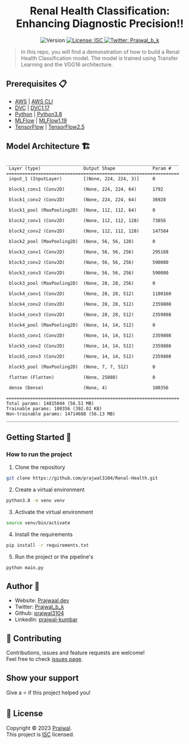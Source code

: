 <h1 align="center">Renal Health Classification: Enhancing Diagnostic Precision!!</h1>
<p style="text-align:center;">
  <img alt="Version" src="https://img.shields.io/badge/version-0.0.1-blue.svg?cacheSeconds=2592000" />
  <a href="LICENCE" target="_blank">
    <img alt="License: ISC" src="https://img.shields.io/badge/License-ISC-yellow.svg" />
  </a>
  <a href="https://twitter.com/Prajwal_b_k" target="_blank">
    <img alt="Twitter: Prajwal_b_k" src="https://img.shields.io/twitter/follow/Prajwal_b_k.svg?style=social" />
  </a>
</p>

> In this repo, you will find a demonstration of how to build a Renal Health Classification model. The model is trained using Transfer Learning and the VGG16 architecture.

## Prerequisites 📋

- [AWS](https://aws.amazon.com/) | [AWS CLI](https://aws.amazon.com/cli/)
- [DVC](https://dvc.org/) | [DVC1.17](https://dvc.org/doc/install)
- [Python](https://www.python.org/) | [Python3.8](https://www.python.org/downloads/release/python-380/)
- [MLFlow](https://mlflow.org/) | [MLFlow1.19](https://mlflow.org/docs/latest/quickstart.html)
- [TensorFlow](https://www.tensorflow.org/) | [TensorFlow2.5](https://www.tensorflow.org/install/pip)

## Model Architecture 🏗️


```
_________________________________________________________________
 Layer (type)                Output Shape              Param #   
=================================================================
 input_1 (InputLayer)        [(None, 224, 224, 3)]     0         
                                                                 
 block1_conv1 (Conv2D)       (None, 224, 224, 64)      1792      
                                                                 
 block1_conv2 (Conv2D)       (None, 224, 224, 64)      36928     
                                                                 
 block1_pool (MaxPooling2D)  (None, 112, 112, 64)      0         
                                                                 
 block2_conv1 (Conv2D)       (None, 112, 112, 128)     73856     
                                                                 
 block2_conv2 (Conv2D)       (None, 112, 112, 128)     147584    
                                                                 
 block2_pool (MaxPooling2D)  (None, 56, 56, 128)       0         
                                                                 
 block3_conv1 (Conv2D)       (None, 56, 56, 256)       295168    
                                                                 
 block3_conv2 (Conv2D)       (None, 56, 56, 256)       590080    
                                                                 
 block3_conv3 (Conv2D)       (None, 56, 56, 256)       590080    
                                                                 
 block3_pool (MaxPooling2D)  (None, 28, 28, 256)       0         
                                                                 
 block4_conv1 (Conv2D)       (None, 28, 28, 512)       1180160   
                                                                 
 block4_conv2 (Conv2D)       (None, 28, 28, 512)       2359808   
                                                                 
 block4_conv3 (Conv2D)       (None, 28, 28, 512)       2359808   
                                                                 
 block4_pool (MaxPooling2D)  (None, 14, 14, 512)       0         
                                                                 
 block5_conv1 (Conv2D)       (None, 14, 14, 512)       2359808   
                                                                 
 block5_conv2 (Conv2D)       (None, 14, 14, 512)       2359808   
                                                                 
 block5_conv3 (Conv2D)       (None, 14, 14, 512)       2359808   
                                                                 
 block5_pool (MaxPooling2D)  (None, 7, 7, 512)         0         
                                                                 
 flatten (Flatten)           (None, 25088)             0         
                                                                 
 dense (Dense)               (None, 4)                 100356    
                                                                 
=================================================================
Total params: 14815044 (56.51 MB)
Trainable params: 100356 (392.02 KB)
Non-trainable params: 14714688 (56.13 MB)
_________________________________________________________________
```

## Getting Started 🚀

### How to run the project

1. Clone the repository
```bash
git clone https://github.com/prajwal3104/Renal-Health.git
```
2. Create a virtual environment
```bash
python3.8 -m venv venv
```
3. Activate the virtual environment
```bash
source venv/bin/activate
```
4. Install the requirements
```bash
pip install -r requirements.txt
```
5. Run the project or the pipeline's
```bash
python main.py
```


## Author 👤

* Website: [Prajwaal.dev](http://prajwaal.dev)
* Twitter: [Prajwal_b_k](https://twitter.com/Prajwal_b_k)
* Github: [prajwal3104](https://github.com/prajwal3104)
* LinkedIn: [prajwal-kumbar](https://www.linkedin.com/in/prajwal-kumbar)

## 🤝 Contributing

Contributions, issues and feature requests are welcome!<br />Feel free to check [issues page](https://github.com/prajwal3104/Renal-Health/issues). 

## Show your support

Give a ⭐️ if this project helped you!

## 📝 License

Copyright © 2023 [Prajwal](https://github.com/prajwal3104).<br />
This project is [ISC](LICENCE) licensed.